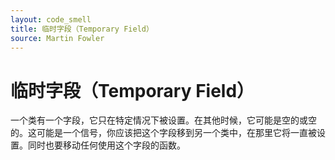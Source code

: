 ```yaml
---
layout: code_smell
title: 临时字段（Temporary Field）
source: Martin Fowler
---
```


# 临时字段（Temporary Field）
一个类有一个字段，它只在特定情况下被设置。在其他时候，它可能是空的或空的。这可能是一个信号，你应该把这个字段移到另一个类中，在那里它将一直被设置。同时也要移动任何使用这个字段的函数。